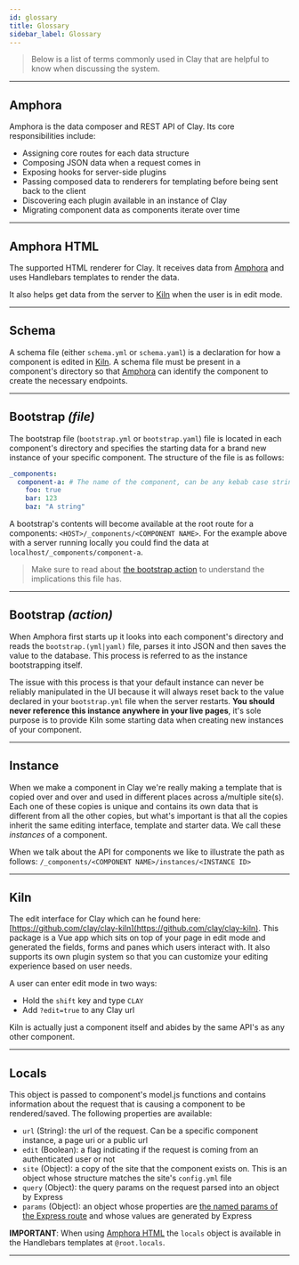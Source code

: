 ```yaml
---
id: glossary
title: Glossary
sidebar_label: Glossary
---
```


> Below is a list of terms commonly used in Clay that are helpful to know when discussing the system.

<hr/>

## Amphora

Amphora is the data composer and REST API of Clay. Its core responsibilities include:

- Assigning core routes for each data structure
- Composing JSON data when a request comes in
- Exposing hooks for server-side plugins
- Passing composed data to renderers for templating before being sent back to the client
- Discovering each plugin available in an instance of Clay
- Migrating component data as components iterate over time

<hr/>

## Amphora HTML

The supported HTML renderer for Clay. It receives data from [Amphora](#amphora) and uses Handlebars templates to render the data.

It also helps get data from the server to [Kiln](#kiln) when the user is in edit mode.

<hr/>

## Schema

A schema file (either `schema.yml` or `schema.yaml`) is a declaration for how a component is edited in [Kiln](#kiln). A schema file must be present in a component's directory so that [Amphora](#amphora) can identify the component to create the necessary endpoints.

<hr/>

## Bootstrap _(file)_

The bootstrap file (`bootstrap.yml` or `bootstrap.yaml`) file is located in each component's directory and specifies the starting data for a brand new instance of your specific component. The structure of the file is as follows:

```yaml
_components:
  component-a: # The name of the component, can be any kebab case string
    foo: true
    bar: 123
    baz: "A string"
```

A bootstrap's contents will become available at the root route for a components: `<HOST>/_components/<COMPONENT NAME>`. For the example above with a server running locally you could find the data at `localhost/_components/component-a`.

> Make sure to read about [the bootstrap action](#bootstrap-action) to understand the implications this file has.

<hr/>

## Bootstrap _(action)_

When Amphora first starts up it looks into each component's directory and reads the `bootstrap.(yml|yaml)` file, parses it into JSON and then saves the value to the database. This process is referred to as the instance bootstrapping itself.

The issue with this process is that your default instance can never be reliably manipulated in the UI because it will always reset back to the value declared in your `bootstrap.yml` file when the server restarts. **You should never reference this instance anywhere in your live pages**, it's sole purpose is to provide Kiln some starting data when creating new instances of your component.

<hr/>

## Instance

When we make a component in Clay we're really making a template that is copied over and over and used in different places across a/multiple site(s). Each one of these copies is unique and contains its own data that is different from all the other copies, but what's important is that all the copies inherit the same editing interface, template and starter data. We call these _instances_ of a component.

When we talk about the API for components we like to illustrate the path as follows: `/_components/<COMPONENT NAME>/instances/<INSTANCE ID>`

<hr/>

## Kiln

The edit interface for Clay which can he found here: [https://github.com/clay/clay-kiln](https://github.com/clay/clay-kiln). This package is a Vue app which sits on top of your page in edit mode and generated the fields, forms and panes which users interact with. It also supports its own plugin system so that you can customize your editing experience based on user needs.

A user can enter edit mode in two ways:

- Hold the `shift` key and type `CLAY`
- Add `?edit=true` to any Clay url

Kiln is actually just a component itself and abides by the same API's as any other component.

<hr/>

## Locals

This object is passed to component's model.js functions and contains information about the request that is causing a component to be rendered/saved. The following properties are available:

- `url` (String): the url of the request. Can be a specific component instance, a page uri or a public url
- `edit` (Boolean): a flag indicating if the request is coming from an authenticated user or not
- `site` (Object): a copy of the site that the component exists on. This is an object whose structure matches the site's `config.yml` file
- `query` (Object): the query params on the request parsed into an object by Express
- `params` (Object): an object whose properties are [the named params of the Express route](https://expressjs.com/en/guide/routing.html#route-parameters) and whose values are generated by Express

**IMPORTANT**: When using [Amphora HTML](https://github.com/clay/amphora-html) the `locals` object is available in the Handlebars templates at `@root.locals`.

<hr/>
